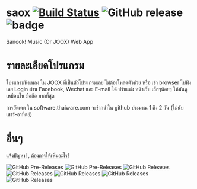 # saox [![Build Status](https://travis-ci.org/boyphongsakorn/saox.svg?branch=master)](https://travis-ci.org/boyphongsakorn/saox) ![GitHub release](https://img.shields.io/github/release-pre/boyphongsakorn/saox.svg?label=Latest%20Pre%20Version) ![badge](https://img.shields.io/github/downloads-pre/boyphongsakorn/saox/latest/total.svg?label=Download%20Pre-release%20total)
Sanook! Music (Or JOOX) Web App

# รายละเอียดโปรแกรม
โปรแกรมฟังเพลง ใน JOOX ที่เป็นตัวโปรแกรมเลย ไม่ต้องโหลดตัวช่วย หรือ เข้า browser ไปฟังเลย
Login ผ่าน Facebook, Wechat และ E-mail ได้ 
ปรับแต่ง หน้าเว็บ เล็กๆน้อยๆ ให้มันดูเหมือนใน มือถือ มากที่สุด

การอัดเดต ใน software.thaiware.com จะช้ากว่าใน github ประมาณ 1 ถึง 2 วัน (ไม่นับเสาร์-อาทิตย์)

# อื่นๆ
[แจ้งปัญหา!](https://github.com/boyphongsakorn/saox/issues) , [ต้องการให้เพิ่มอะไร!](https://github.com/boyphongsakorn/saox/pulls)

![GitHub Pre-Releases](https://img.shields.io/github/downloads-pre/boyphongsakorn/saox/1.5.1/total.svg?label=Download%201.5.1) ![GitHub Pre-Releases](https://img.shields.io/github/downloads-pre/boyphongsakorn/saox/1.5/total.svg?label=Download%201.5) ![GitHub Releases](https://img.shields.io/github/downloads/boyphongsakorn/saox/1.4/total.svg?label=Download%201.4) ![GitHub Releases](https://img.shields.io/github/downloads/boyphongsakorn/saox/1.3/total.svg?label=Download%201.3) ![GitHub Releases](https://img.shields.io/github/downloads/boyphongsakorn/saox/1.2/total.svg?label=Download%201.2) ![GitHub Releases](https://img.shields.io/github/downloads/boyphongsakorn/saox/1.1/total.svg?label=Download%201.1) ![GitHub Releases](https://img.shields.io/github/downloads/boyphongsakorn/saox/1.0/total.svg?label=Download%201.0) 
